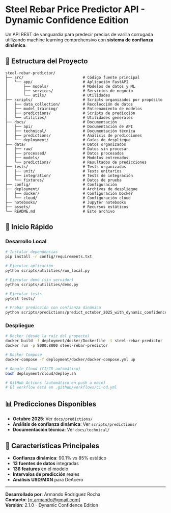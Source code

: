# Steel Rebar Price Predictor API - Dynamic Confidence Edition

Un API REST de vanguardia para predecir precios de varilla corrugada utilizando machine learning comprehensivo con **sistema de confianza dinámica**.

## 📁 Estructura del Proyecto

```
steel-rebar-predictor/
├── src/                          # Código fuente principal
│   └── app/                      # Aplicación FastAPI
│       ├── models/               # Modelos de datos y ML
│       ├── services/             # Servicios de negocio
│       └── utils/                # Utilidades
├── scripts/                      # Scripts organizados por propósito
│   ├── data_collection/          # Recolección de datos
│   ├── model_training/           # Entrenamiento de modelos
│   ├── predictions/              # Scripts de predicción
│   └── utilities/                # Utilidades generales
├── docs/                         # Documentación
│   ├── api/                      # Documentación de API
│   ├── technical/                # Documentación técnica
│   ├── predictions/              # Análisis de predicciones
│   └── deployment/               # Guías de despliegue
├── data/                         # Datos organizados
│   ├── raw/                      # Datos sin procesar
│   ├── processed/                # Datos procesados
│   ├── models/                   # Modelos entrenados
│   └── predictions/              # Resultados de predicciones
├── tests/                        # Tests organizados
│   ├── unit/                     # Tests unitarios
│   ├── integration/              # Tests de integración
│   └── fixtures/                 # Datos de prueba
├── config/                       # Configuración
├── deployment/                   # Archivos de despliegue
│   ├── docker/                   # Configuración Docker
│   └── cloud/                    # Configuración cloud
├── notebooks/                    # Jupyter notebooks
├── assets/                       # Recursos estáticos
└── README.md                     # Este archivo
```

## 🚀 Inicio Rápido

### Desarrollo Local
```bash
# Instalar dependencias
pip install -r config/requirements.txt

# Ejecutar aplicación
python scripts/utilities/run_local.py

# Ejecutar demo (sin servidor)
python scripts/utilities/demo.py

# Ejecutar tests
pytest tests/

# Probar predicción con confianza dinámica
python scripts/predictions/predict_october_2025_with_dynamic_confidence.py
```

### Despliegue
```bash
# Docker (desde la raíz del proyecto)
docker build -f deployment/docker/Dockerfile -t steel-rebar-predictor .
docker run -p 8000:8000 steel-rebar-predictor

# Docker Compose
docker-compose -f deployment/docker/docker-compose.yml up

# Google Cloud (CI/CD automático)
bash deployment/cloud/deploy.sh

# GitHub Actions (automático en push a main)
# El workflow está en .github/workflows/ci-cd.yml
```

## 📊 Predicciones Disponibles

- **Octubre 2025**: Ver `docs/predictions/`
- **Análisis de confianza dinámica**: Ver `scripts/predictions/`
- **Documentación técnica**: Ver `docs/technical/`

## 🎯 Características Principales

- **Confianza dinámica**: 90.1% vs 85% estático
- **13 fuentes de datos** integradas
- **136 features** en el modelo
- **Intervalos de predicción** reales
- **Análisis USD/MXN** para DeAcero

---

**Desarrollado por**: Armando Rodriguez Rocha  
**Contacto**: [rr.armando@gmail.com]  
**Versión**: 2.1.0 - Dynamic Confidence Edition
